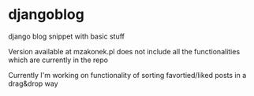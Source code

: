 # djangoblog
django blog snippet with basic stuff

Version available at mzakonek.pl does not include all the functionalities which are currently in the repo

Currently I'm working on functionality of sorting favortied/liked posts in a drag&drop way
